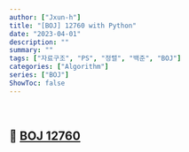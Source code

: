 ```yaml
---
author: ["Jxun-h"]
title: "[BOJ] 12760 with Python"
date: "2023-04-01"
description: ""
summary: ""
tags: ["자료구조", "PS", "정렬", "백준", "BOJ"]
categories: ["Algorithm"]
series: ["BOJ"]
ShowToc: false
---
```


<br>

## 📌 <a href="https://www.acmicpc.net/problem/12760" target="_blank">BOJ 12760</a>

<br>

